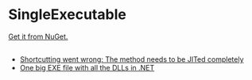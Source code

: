 # SingleExecutable

[Get it from NuGet.](https://www.nuget.org/packages/SingleExecutable/)

##

* [Shortcutting went wrong: The method needs to be JITed completely](https://www.tabsoverspaces.com/233585-shortcutting-went-wrong-the-method-needs-to-be-jited-completely/)
* [One big EXE file with all the DLLs in .NET](https://www.tabsoverspaces.com/233581-one-big-exe-file-with-all-the-dlls-in-net/)